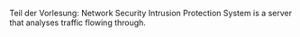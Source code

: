 Teil der Vorlesung: Network Security
Intrusion Protection System is a server that analyses traffic flowing through.